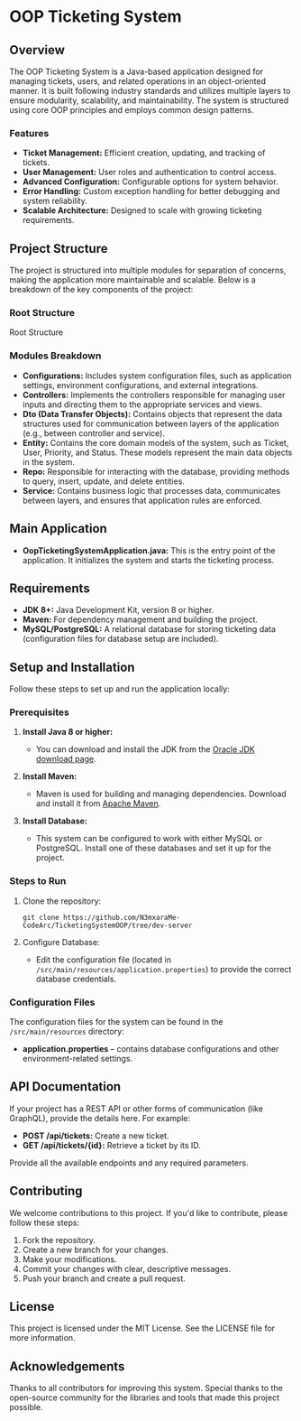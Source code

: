 # OOP Ticketing System

## Overview
The OOP Ticketing System is a Java-based application designed for managing tickets, users, and related operations in an object-oriented manner. It is built following industry standards and utilizes multiple layers to ensure modularity, scalability, and maintainability. The system is structured using core OOP principles and employs common design patterns.

### Features
- **Ticket Management:** Efficient creation, updating, and tracking of tickets.
- **User Management:** User roles and authentication to control access.
- **Advanced Configuration:** Configurable options for system behavior.
- **Error Handling:** Custom exception handling for better debugging and system reliability.
- **Scalable Architecture:** Designed to scale with growing ticketing requirements.

## Project Structure
The project is structured into multiple modules for separation of concerns, making the application more maintainable and scalable. Below is a breakdown of the key components of the project:

### Root Structure
Root Structure

### Modules Breakdown
- **Configurations:** Includes system configuration files, such as application settings, environment configurations, and external integrations.
- **Controllers:** Implements the controllers responsible for managing user inputs and directing them to the appropriate services and views.
- **Dto (Data Transfer Objects):** Contains objects that represent the data structures used for communication between layers of the application (e.g., between controller and service).
- **Entity:** Contains the core domain models of the system, such as Ticket, User, Priority, and Status. These models represent the main data objects in the system.
- **Repo:** Responsible for interacting with the database, providing methods to query, insert, update, and delete entities.
- **Service:** Contains business logic that processes data, communicates between layers, and ensures that application rules are enforced.

## Main Application
- **OopTicketingSystemApplication.java:** This is the entry point of the application. It initializes the system and starts the ticketing process.

## Requirements
- **JDK 8+:** Java Development Kit, version 8 or higher.
- **Maven:** For dependency management and building the project.
- **MySQL/PostgreSQL:** A relational database for storing ticketing data (configuration files for database setup are included).

## Setup and Installation
Follow these steps to set up and run the application locally:

### Prerequisites
1. **Install Java 8 or higher:**
   - You can download and install the JDK from the [Oracle JDK download page](https://www.oracle.com/java/technologies/javase-jdk8-downloads.html).
   
2. **Install Maven:**
   - Maven is used for building and managing dependencies. Download and install it from [Apache Maven](https://maven.apache.org/).

3. **Install Database:**
   - This system can be configured to work with either MySQL or PostgreSQL. Install one of these databases and set it up for the project.

### Steps to Run
1. Clone the repository:
    ```
    git clone https://github.com/N3mxaraMe-CodeArc/TicketingSystemOOP/tree/dev-server
    ```

2. Configure Database:
    - Edit the configuration file (located in `/src/main/resources/application.properties`) to provide the correct database credentials.

### Configuration Files
The configuration files for the system can be found in the `/src/main/resources` directory:
- **application.properties** – contains database configurations and other environment-related settings.

## API Documentation
If your project has a REST API or other forms of communication (like GraphQL), provide the details here. For example:
- **POST /api/tickets:** Create a new ticket.
- **GET /api/tickets/{id}:** Retrieve a ticket by its ID.

Provide all the available endpoints and any required parameters.

## Contributing
We welcome contributions to this project. If you'd like to contribute, please follow these steps:
1. Fork the repository.
2. Create a new branch for your changes.
3. Make your modifications.
4. Commit your changes with clear, descriptive messages.
5. Push your branch and create a pull request.

## License
This project is licensed under the MIT License. See the LICENSE file for more information.

## Acknowledgements
Thanks to all contributors for improving this system. Special thanks to the open-source community for the libraries and tools that made this project possible.
